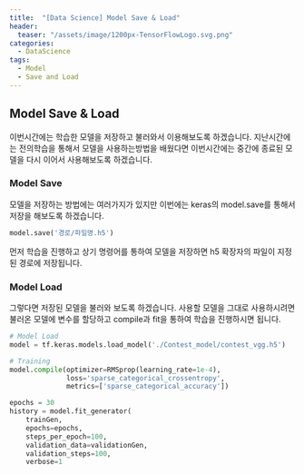 ```yaml
---
title:  "[Data Science] Model Save & Load"
header:
  teaser: "/assets/image/1200px-TensorFlowLogo.svg.png"
categories: 
  - DataScience
tags:
  - Model
  - Save and Load
---
```

## Model Save & Load

이번시간에는 학습한 모델을 저장하고 불러와서 이용해보도록 하겠습니다. 지난시간에는 전의학습을 통해서 모델을 사용하는방법을 배웠다면 이번시간에는 중간에 종료된 모델을 다시 이어서 사용해보도록 하겠습니다. 

### Model Save

모델을 저장하는 방법에는 여러가지가 있지만 이번에는 keras의 model.save를 통해서 저장을 해보도록 하겠습니다.

``` python
model.save('경로/파일명.h5')    
```

먼저 학습을 진행하고 상기 명령어를 통하여 모델을 저장하면 h5 확장자의 파일이 지정된 경로에 저장됩니다.

### Model Load

그렇다면 저장된 모델을 불러와 보도록 하겠습니다. 사용할 모델을 그대로 사용하시려면 불러온 모델에 변수를 할당하고 compile과 fit을 통하여 학습을 진행하시면 됩니다.

```python
# Model Load
model = tf.keras.models.load_model('./Contest_model/contest_vgg.h5')

# Training
model.compile(optimizer=RMSprop(learning_rate=1e-4),
              loss='sparse_categorical_crossentropy',
              metrics=['sparse_categorical_accuracy'])

epochs = 30
history = model.fit_generator(
    trainGen, 
    epochs=epochs,
    steps_per_epoch=100, 
    validation_data=validationGen,
    validation_steps=100,
    verbose=1
```
